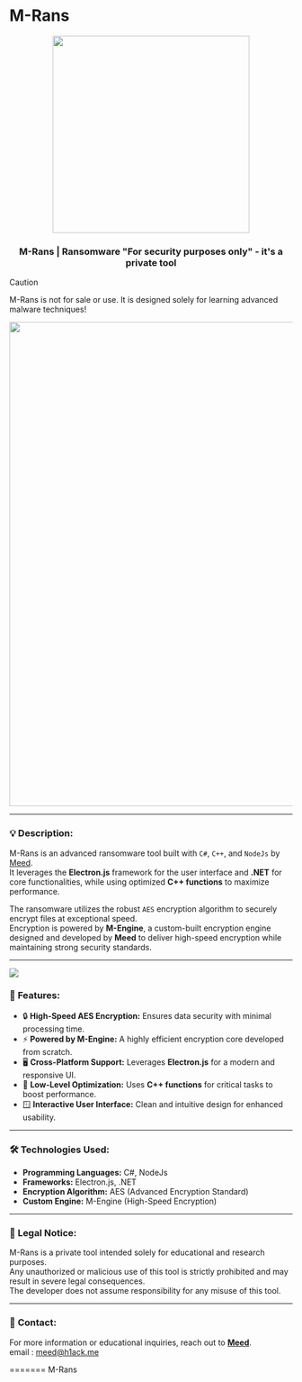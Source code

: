 # M-Rans
<div align="center">
  <img src="https://files.catbox.moe/2x1ppg.png" width="350px">
</div>

<div align="center">
  <h3>M-Rans | Ransomware "For security purposes only" - it's a private tool  </h3>
</div>

> [!CAUTION]  
> M-Rans is not for sale or use. It is designed solely for learning advanced malware techniques!

<div align="center">
  <img src="https://files.catbox.moe/2umcuy.jpg" width="860px">
</div>

---

### 💡 Description:
M-Rans is an advanced ransomware tool built with `C#`, `C++`, and `NodeJs` by [Meed](https://www.facebook.com/hack.meplz/).  
It leverages the **Electron.js** framework for the user interface and **.NET** for core functionalities, while using optimized **C++ functions** to maximize performance.  

The ransomware utilizes the robust `AES` encryption algorithm to securely encrypt files at exceptional speed.  
Encryption is powered by **M-Engine**, a custom-built encryption engine designed and developed by **Meed** to deliver high-speed encryption while maintaining strong security standards.  

---

<img src="https://github.com/user-attachments/assets/15c48195-e9f0-445b-8e67-224e3ab3d0da">

### 🚀 **Features:**
- 🔒 **High-Speed AES Encryption:** Ensures data security with minimal processing time.  
- ⚡ **Powered by M-Engine:** A highly efficient encryption core developed from scratch.  
- 🖥️ **Cross-Platform Support:** Leverages **Electron.js** for a modern and responsive UI.  
- 🧩 **Low-Level Optimization:** Uses **C++ functions** for critical tasks to boost performance.  
- 🪟 **Interactive User Interface:** Clean and intuitive design for enhanced usability.  

---

### 🛠️ **Technologies Used:**
- **Programming Languages:** C#, NodeJs  
- **Frameworks:** Electron.js, .NET  
- **Encryption Algorithm:** AES (Advanced Encryption Standard)  
- **Custom Engine:** M-Engine (High-Speed Encryption)  

---

### 🚨 **Legal Notice:**
M-Rans is a private tool intended solely for educational and research purposes.  
Any unauthorized or malicious use of this tool is strictly prohibited and may result in severe legal consequences.  
The developer does not assume responsibility for any misuse of this tool.  

---

### 📧 **Contact:**
For more information or educational inquiries, reach out to **[Meed](https://www.facebook.com/hack.meplz/)**.  
email : meed@h1ack.me

=======
M-Rans
